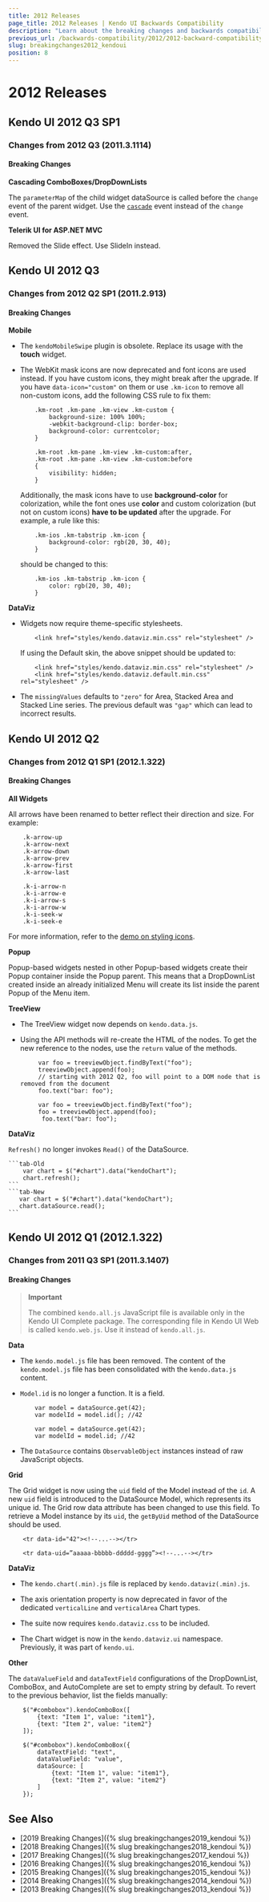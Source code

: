 ```yaml
---
title: 2012 Releases
page_title: 2012 Releases | Kendo UI Backwards Compatibility
description: "Learn about the breaking changes and backwards compatibility released by Kendo UI in 2012."
previous_url: /backwards-compatibility/2012/2012-backward-compatibility
slug: breakingchanges2012_kendoui
position: 8
---
```


# 2012 Releases

## Kendo UI 2012 Q3 SP1

### Changes from 2012 Q3 (2011.3.1114)

#### Breaking Changes

**Cascading ComboBoxes/DropDownLists**

The `parameterMap` of the child widget dataSource is called before the `change` event of the parent widget. Use the [`cascade`](/api/javascript/ui/combobox#cascade) event instead of the `change` event.

**Telerik UI for ASP.NET MVC**

Removed the Slide effect. Use SlideIn instead.

## Kendo UI 2012 Q3

### Changes from 2012 Q2 SP1 (2011.2.913)

#### Breaking Changes

**Mobile**

* The `kendoMobileSwipe` plugin is obsolete. Replace its usage with the **touch** widget.

* The WebKit mask icons are now deprecated and font icons are used instead. If you have custom icons, they might break after the upgrade. If you have `data-icon="custom"` on them or use `.km-icon` to remove all non-custom icons, add the following CSS rule to fix them:

    ```
        .km-root .km-pane .km-view .km-custom {
            background-size: 100% 100%;
            -webkit-background-clip: border-box;
            background-color: currentcolor;
        }

        .km-root .km-pane .km-view .km-custom:after,
        .km-root .km-pane .km-view .km-custom:before
        {
            visibility: hidden;
        }
    ```

    Additionally, the mask icons have to use **background-color** for colorization, while the font ones use **color**  and custom colorization (but not on custom icons) **have to be updated** after the upgrade. For example, a rule like this:

    ```
        .km-ios .km-tabstrip .km-icon {
            background-color: rgb(20, 30, 40);
        }
    ```

    should be changed to this:

    ```
        .km-ios .km-tabstrip .km-icon {
            color: rgb(20, 30, 40);
        }
    ```

**DataViz**

* Widgets now require theme-specific stylesheets.

    ```
        <link href="styles/kendo.dataviz.min.css" rel="stylesheet" />
    ```

    If using the Default skin, the above snippet should be updated to:

    ```
        <link href="styles/kendo.dataviz.min.css" rel="stylesheet" />
        <link href="styles/kendo.dataviz.default.min.css" rel="stylesheet" />
    ```

* The `missingValues` defaults to `"zero"` for Area, Stacked Area and Stacked Line series. The previous default was `"gap"` which can lead to incorrect results.

## Kendo UI 2012 Q2

### Changes from 2012 Q1 SP1 (2012.1.322)

#### Breaking Changes

**All Widgets**

All arrows have been renamed to better reflect their direction and size. For example:

```tab-Old
	.k-arrow-up
	.k-arrow-next
	.k-arrow-down
	.k-arrow-prev
	.k-arrow-first
	.k-arrow-last
```
```tab-New
	.k-i-arrow-n
	.k-i-arrow-e
	.k-i-arrow-s
	.k-i-arrow-w
 	.k-i-seek-w
	.k-i-seek-e
```

For more information, refer to the [demo on styling icons](http://demos.telerik.com/kendo-ui/web/styling/icons.html).

**Popup**

Popup-based widgets nested in other Popup-based widgets create their Popup container inside the Popup parent. This means that a DropDownList created inside an already initialized Menu will create its list inside the parent Popup of the Menu item.

**TreeView**

* The TreeView widget now depends on `kendo.data.js`.

* Using the API methods will re-create the HTML of the nodes. To get the new reference to the nodes, use the `return` value of the methods.

    ```tab-Old
         var foo = treeviewObject.findByText("foo");
         treeviewObject.append(foo);
         // starting with 2012 Q2, foo will point to a DOM node that is removed from the document
         foo.text("bar: foo");
    ```
    ```tab-New
         var foo = treeviewObject.findByText("foo");
         foo = treeviewObject.append(foo);
          foo.text("bar: foo");
    ```

**DataViz**

`Refresh()` no longer invokes `Read()` of the DataSource.

    ```tab-Old
        var chart = $("#chart").data("kendoChart");
        chart.refresh();
    ```
    ```tab-New
       var chart = $("#chart").data("kendoChart");
       chart.dataSource.read();
    ```

## Kendo UI 2012 Q1 (2012.1.322)

### Changes from 2011 Q3 SP1 (2011.3.1407)

#### Breaking Changes

> **Important**
>
> The combined `kendo.all.js` JavaScript file is available only in the Kendo UI Complete package. The corresponding file in Kendo UI Web is called `kendo.web.js`. Use it instead of `kendo.all.js`.

**Data**

* The `kendo.model.js` file has been removed. The content of the `kendo.model.js` file has been consolidated with the `kendo.data.js` content.
* `Model.id` is no longer a function. It is a field.

    ```tab-Old
    	var model = dataSource.get(42);
    	var modelId = model.id(); //42
    ```
    ```tab-New
    	var model = dataSource.get(42);
    	var modelId = model.id; //42
    ```

*  The `DataSource` contains `ObservableObject` instances instead of raw JavaScript objects.

**Grid**

The Grid widget is now using the `uid` field of the Model instead of the `id`. A new `uid` field is introduced to the DataSource Model, which represents its unique id. The Grid row data attribute has been changed to use this field. To retrieve a Model instance by its `uid`, the `getByUid` method of the DataSource should be used.

```tab-Old
	<tr data-id="42"><!--...--></tr>
```
```tab-New
	<tr data-uid=”aaaaa-bbbbb-ddddd-gggg”><!--...--></tr>
```

**DataViz**

* The `kendo.chart(.min).js` file is replaced by `kendo.dataviz(.min).js`.

* The axis orientation property is now deprecated in favor of the dedicated `verticalLine` and `verticalArea` Chart types.

* The suite now requires `kendo.dataviz.css` to be included.

* The Chart widget is now in the `kendo.dataviz.ui` namespace. Previously, it was part of `kendo.ui`.

**Other**

The `dataValueField` and `dataTextField` configurations of the DropDownList, ComboBox, and AutoComplete are set to empty string by default. To revert to the previous behavior, list the fields manually:

```tab-Old
	$("#combobox").kendoComboBox([
		{text: "Item 1", value: "item1"},
		{text: "Item 2", value: "item2"}
	]);
```
```tab-New
	$("#combobox").kendoComboBox({
		dataTextField: "text",
		dataValueField: "value",
		dataSource: [
			{text: "Item 1", value: "item1"},
			{text: "Item 2", value: "item2"}
		]
	});
```

## See Also

* [2019 Breaking Changes]({% slug breakingchanges2019_kendoui %})
* [2018 Breaking Changes]({% slug breakingchanges2018_kendoui %})
* [2017 Breaking Changes]({% slug breakingchanges2017_kendoui %})
* [2016 Breaking Changes]({% slug breakingchanges2016_kendoui %})
* [2015 Breaking Changes]({% slug breakingchanges2015_kendoui %})
* [2014 Breaking Changes]({% slug breakingchanges2014_kendoui %})
* [2013 Breaking Changes]({% slug breakingchanges2013_kendoui %})
